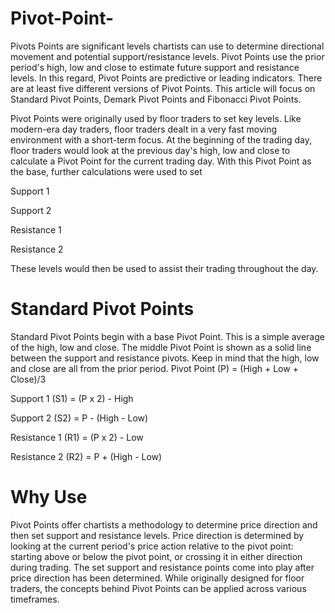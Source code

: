 # Pivot-Point-

Pivots Points are significant levels chartists can use to determine directional movement and potential support/resistance levels. Pivot Points use the prior period's high, low and close to estimate future support and resistance levels. In this regard, Pivot Points are predictive or leading indicators. There are at least five different versions of Pivot Points. This article will focus on Standard Pivot Points, Demark Pivot Points and Fibonacci Pivot Points.

Pivot Points were originally used by floor traders to set key levels. Like modern-era day traders, floor traders dealt in a very fast moving environment with a short-term focus. At the beginning of the trading day, floor traders would look at the previous day's high, low and close to calculate a Pivot Point for the current trading day. With this Pivot Point as the base, further calculations were used to set

Support 1

Support 2

Resistance 1 

Resistance 2 

These levels would then be used to assist their trading throughout the day.

# Standard Pivot Points

Standard Pivot Points begin with a base Pivot Point. This is a simple average of the high, low and close. The middle Pivot Point is shown as a solid line between the support and resistance pivots. Keep in mind that the high, low and close are all from the prior period.
Pivot Point (P) = (High + Low + Close)/3

Support 1 (S1) = (P x 2) - High

Support 2 (S2) = P  -  (High  -  Low)

Resistance 1 (R1) = (P x 2) - Low

Resistance 2 (R2) = P + (High  -  Low)
# Why Use
Pivot Points offer chartists a methodology to determine price direction and then set support and resistance levels. Price direction is determined by looking at the current period's price action relative to the pivot point: starting above or below the pivot point, or crossing it in either direction during trading. The set support and resistance points come into play after price direction has been determined. While originally designed for floor traders, the concepts behind Pivot Points can be applied across various timeframes.
